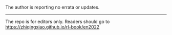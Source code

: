 The author is reporting no errata or updates.

----

The repo is for editors only. Readers should go to https://zhiqingxiao.github.io/rl-book/en2022
